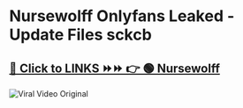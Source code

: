 
 # Nursewolff Onlyfans Leaked - Update Files sckcb

## <h2><a href="https://clipsfans.com/Nursewolff&ref=git">🔗 Click to LINKS ⏩⏩ 👉 🟢 Nursewolff </a></h2>

<a href="https://clipsfans.com/Nursewolff&ref=git" rel="nofollow" data-target="animated-image.originalLink"><img src="https://i.ibb.co.com/xMMVF88/686577567.gif" alt="Viral Video Original" style="max-width: 100%; display: inline-block;" data-target="animated-image.originalImage"></a>

